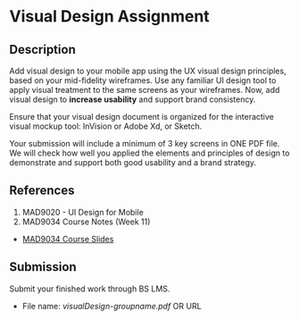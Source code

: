 # Visual Design Assignment

## Description

Add visual design to your mobile app using the UX visual design principles, based on your mid-fidelity wireframes. Use any familiar UI design tool to apply visual treatment to the same screens as your wireframes. Now, add visual design to **increase usability** and support brand consistency. 

Ensure that your visual design document is organized for the interactive visual mockup tool: InVision or Adobe Xd, or Sketch. 

Your submission will include a minimum of 3 key screens in ONE PDF file. We will check how well you applied the elements and principles of design to demonstrate and support both good usability and a brand strategy.

## References

1. MAD9020 - UI Design for Mobile
2. MAD9034 Course Notes (Week 11)
- [MAD9034 Course Slides](https://goo.gl/JKcRx7)

## Submission

Submit your finished work through BS LMS.
- File name: _visualDesign-groupname.pdf_ OR URL 
